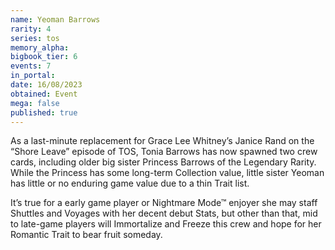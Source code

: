 ```yaml
---
name: Yeoman Barrows
rarity: 4
series: tos
memory_alpha:
bigbook_tier: 6
events: 7
in_portal:
date: 16/08/2023
obtained: Event
mega: false
published: true
---
```


As a last-minute replacement for Grace Lee Whitney’s Janice Rand on the “Shore Leave” episode of TOS, Tonia Barrows has now spawned two crew cards, including older big sister Princess Barrows of the Legendary Rarity. While the Princess has some long-term Collection value, little sister Yeoman has little or no enduring game value due to a thin Trait list.

It’s true for a early game player or Nightmare Mode™ enjoyer she may staff Shuttles and Voyages with her decent debut Stats, but other than that, mid to late-game players will Immortalize and Freeze this crew and hope for her Romantic Trait to bear fruit someday.
